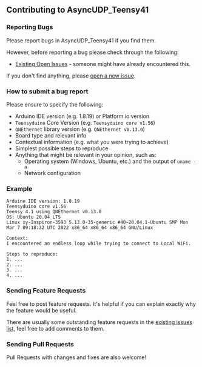 ## Contributing to AsyncUDP_Teensy41

### Reporting Bugs

Please report bugs in AsyncUDP_Teensy41 if you find them.

However, before reporting a bug please check through the following:

* [Existing Open Issues](https://github.com/khoih-prog/AsyncUDP_Teensy41/issues) - someone might have already encountered this.

If you don't find anything, please [open a new issue](https://github.com/khoih-prog/AsyncUDP_Teensy41/issues/new).

### How to submit a bug report

Please ensure to specify the following:

* Arduino IDE version (e.g. 1.8.19) or Platform.io version
* `Teensyduino` Core Version (e.g. `Teensyduino core v1.56`)
* `QNEthernet` library version (e.g. `QNEthernet v0.13.0`)
* Board type and relevant info
* Contextual information (e.g. what you were trying to achieve)
* Simplest possible steps to reproduce
* Anything that might be relevant in your opinion, such as:
  * Operating system (Windows, Ubuntu, etc.) and the output of `uname -a`
  * Network configuration


### Example

```
Arduino IDE version: 1.8.19
Teensyduino core v1.56
Teensy 4.1 using QNEthernet v0.13.0
OS: Ubuntu 20.04 LTS
Linux xy-Inspiron-3593 5.13.0-35-generic #40~20.04.1-Ubuntu SMP Mon Mar 7 09:18:32 UTC 2022 x86_64 x86_64 x86_64 GNU/Linux

Context:
I encountered an endless loop while trying to connect to Local WiFi.

Steps to reproduce:
1. ...
2. ...
3. ...
4. ...
```
### Sending Feature Requests

Feel free to post feature requests. It's helpful if you can explain exactly why the feature would be useful.

There are usually some outstanding feature requests in the [existing issues list](https://github.com/khoih-prog/AsyncUDP_Teensy41/issues?q=is%3Aopen+is%3Aissue+label%3Aenhancement), feel free to add comments to them.

### Sending Pull Requests

Pull Requests with changes and fixes are also welcome!

